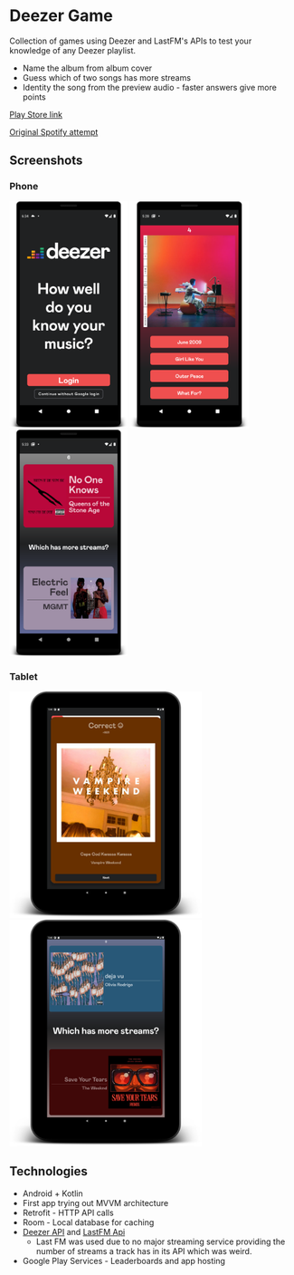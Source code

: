 # Deezer Game
Collection of games using Deezer and LastFM's APIs to test your knowledge of any Deezer playlist.

- Name the album from album cover
- Guess which of two songs has more streams
- Identity the song from the preview audio - faster answers give more points

[Play Store link](https://play.google.com/store/apps/details?id=com.tom.deezergame)

[Original Spotify attempt](https://github.com/MySupersuit/Testify)

## Screenshots
### Phone

<p float = "left">
  <img src="screenshots/phone/title.png" height = 400>
  <img src="screenshots/phone/albumGame.png" height = 400>
  <img src="screenshots/phone/higher_lower.png" height = 400>
</p>

### Tablet

<p float = " left">
  <img src="screenshots/tablet10/beat_intro.png" height = 400>
  <img src="screenshots/tablet10/higher_lower.png" height = 400>
</p>

## Technologies
* Android + Kotlin
* First app trying out MVVM architecture
* Retrofit - HTTP API calls
* Room - Local database for caching
* [Deezer API](https://developers.deezer.com/api) and [LastFM Api](https://www.last.fm/api)
  * Last FM was used due to no major streaming service providing the number of streams a track has in its API which was weird.
* Google Play Services - Leaderboards and app hosting
